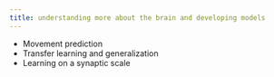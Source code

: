 ```yaml
---
title: understanding more about the brain and developing models
---
```


- Movement prediction
- Transfer learning and generalization
- Learning on a synaptic scale
<!--more-->
